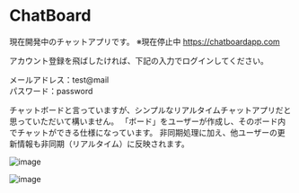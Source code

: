 # ChatBoard
現在開発中のチャットアプリです。 
※現在停止中
https://chatboardapp.com

アカウント登録を飛ばしたければ、下記の入力でログインしてください。

メールアドレス：test@mail  
パスワード：password

チャットボードと言っていますが、シンプルなリアルタイムチャットアプリだと思っていただいて構いません。
「ボード」をユーザーが作成し、そのボード内でチャットができる仕様になっています。
非同期処理に加え、他ユーザーの更新情報も非同期（リアルタイム）に反映されます。

![image](https://user-images.githubusercontent.com/56962449/216841563-9de6c681-9af3-453c-84d6-c9f98bd3d87d.png)

![image](https://user-images.githubusercontent.com/56962449/216841541-a8a52da6-d347-4ab4-abb8-971367d322eb.png)


